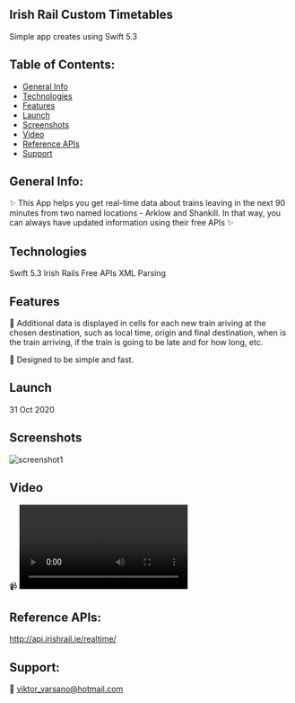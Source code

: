
## Irish Rail Custom Timetables
Simple app creates using Swift 5.3 

## Table of Contents:
* [General Info](#https://github.com/ViktorVarsano/Irish-Rail-Custom-Timetables#general-info)
* [Technologies](#https://github.com/ViktorVarsano/Irish-Rail-Custom-Timetables#technologies)
* [Features](#https://github.com/ViktorVarsano/Irish-Rail-Custom-Timetables#features)
* [Launch](#https://github.com/ViktorVarsano/Irish-Rail-Custom-Timetables#launch)
* [Screenshots](#https://github.com/ViktorVarsano/Irish-Rail-Custom-Timetables#screenshots)
* [Video](#https://github.com/ViktorVarsano/Irish-Rail-Custom-Timetables#video)
* [Reference APIs](#https://github.com/ViktorVarsano/Irish-Rail-Custom-Timetables#reference-apis)
* [Support](#https://github.com/ViktorVarsano/Irish-Rail-Custom-Timetables#support)

## General Info:
:sparkles:    This App helps you get real-time data about trains leaving in the next 90 minutes from two named locations - Arklow and Shankill. In that way, you can always have updated information using their free APIs :sparkles:


## Technologies
Swift 5.3 
Irish Rails Free APIs
XML Parsing


## Features
:dart:   Additional data is displayed in cells for each new train ariving at the chosen destination, such as local time, origin and final destination, when is the train arriving, if the train is going to be late and for how long, etc.

:dart:   Designed to be simple and fast. 


## Launch
31 Oct 2020


## Screenshots
![screenshot1](https://github.com/ViktorVarsano/IrishRailCustomTimetables/blob/main/CustomScreenshot1.png?raw=true "screenshot1") 


## Video
:video_camera:   ![Irish Rail Custom Timetables Video](https://github.com/ViktorVarsano/IrishRailCustomTimetables/blob/main/vv-test-4.mp4?raw=true "Demo1")


## Reference APIs:
http://api.irishrail.ie/realtime/


## Support:
:rocket:   viktor_varsano@hotmail.com

